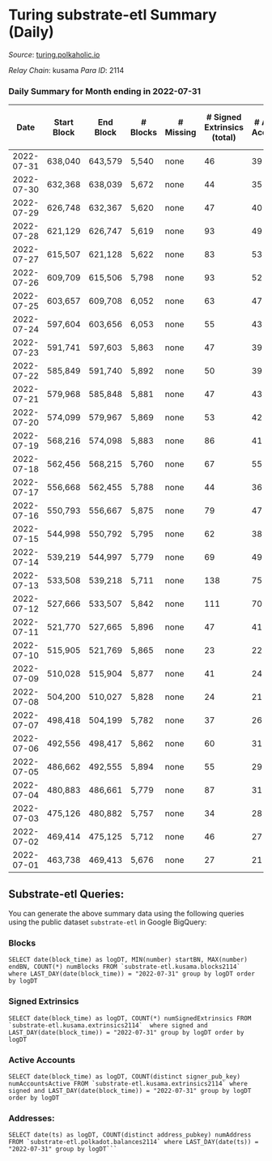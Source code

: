 # Turing substrate-etl Summary (Daily)

_Source_: [turing.polkaholic.io](https://turing.polkaholic.io)

*Relay Chain*: kusama
*Para ID*: 2114



### Daily Summary for Month ending in 2022-07-31


| Date | Start Block | End Block | # Blocks | # Missing | # Signed Extrinsics (total) | # Active Accounts | # Addresses with Balances | # Events | # Transfers | # XCM Transfers In | # XCM Transfers Out |
| ---- | ----------- | --------- | -------- | --------- | --------------------------- | ----------------- | ------------------------- | -------- | ----------- | ------------------ | ------------------- |
| 2022-07-31 | 638,040 | 643,579 | 5,540 | none  | 46 | 39 | 1,516 | 23,665 | 6  |   |   |
| 2022-07-30 | 632,368 | 638,039 | 5,672 | none  | 44 | 35 | 1,515 | 22,619 |   |   |   |
| 2022-07-29 | 626,748 | 632,367 | 5,620 | none  | 47 | 40 | 1,515 | 23,216 | 2  |   |   |
| 2022-07-28 | 621,129 | 626,747 | 5,619 | none  | 93 | 49 | 1,515 | 22,955 | 8  | 1 ($0.09) | 3 ($0.10) |
| 2022-07-27 | 615,507 | 621,128 | 5,622 | none  | 83 | 53 | 1,513 | 22,130 | 9  | 1 ($0.09) |   |
| 2022-07-26 | 609,709 | 615,506 | 5,798 | none  | 93 | 52 | 1,511 | 23,572 | 29  |   |   |
| 2022-07-25 | 603,657 | 609,708 | 6,052 | none  | 63 | 47 | 1,500 | 23,791 | 7  |   |   |
| 2022-07-24 | 597,604 | 603,656 | 6,053 | none  | 55 | 43 | 1,499 | 23,587 | 7  |   |   |
| 2022-07-23 | 591,741 | 597,603 | 5,863 | none  | 47 | 39 | 1,499 | 23,045 | 1  |   |   |
| 2022-07-22 | 585,849 | 591,740 | 5,892 | none  | 50 | 39 | 1,499 | 23,014 | 5  |   |   |
| 2022-07-21 | 579,968 | 585,848 | 5,881 | none  | 47 | 43 | 1,498 | 21,839 | 3  |   |   |
| 2022-07-20 | 574,099 | 579,967 | 5,869 | none  | 53 | 42 | 1,498 | 22,850 | 2  | 1  | 1  |
| 2022-07-19 | 568,216 | 574,098 | 5,883 | none  | 86 | 41 | 1,498 | 22,908 | 6  | 3 ($18.81) |   |
| 2022-07-18 | 562,456 | 568,215 | 5,760 | none  | 67 | 55 | 1,496 | 22,372 | 10  |   |   |
| 2022-07-17 | 556,668 | 562,455 | 5,788 | none  | 44 | 36 | 1,494 | 21,148 |   |   |   |
| 2022-07-16 | 550,793 | 556,667 | 5,875 | none  | 79 | 47 | 1,494 | 22,402 | 6  |   |   |
| 2022-07-15 | 544,998 | 550,792 | 5,795 | none  | 62 | 38 | 1,490 | 21,998 | 12  | 4 ($0.58) | 2  |
| 2022-07-14 | 539,219 | 544,997 | 5,779 | none  | 69 | 49 | 1,484 | 20,620 | 4  |   |   |
| 2022-07-13 | 533,508 | 539,218 | 5,711 | none  | 138 | 75 | 1,484 | 21,098 | 6  |   |   |
| 2022-07-12 | 527,666 | 533,507 | 5,842 | none  | 111 | 70 | 1,481 | 20,576 | 9  |   |   |
| 2022-07-11 | 521,770 | 527,665 | 5,896 | none  | 47 | 41 | 1,478 | 19,269 | 4  |   |   |
| 2022-07-10 | 515,905 | 521,769 | 5,865 | none  | 23 | 22 | 1,477 | 19,732 | 2  |   |   |
| 2022-07-09 | 510,028 | 515,904 | 5,877 | none  | 41 | 24 | 1,477 | 19,739 | 4  |   |   |
| 2022-07-08 | 504,200 | 510,027 | 5,828 | none  | 24 | 21 | 1,476 | 19,524 | 1  |   |   |
| 2022-07-07 | 498,418 | 504,199 | 5,782 | none  | 37 | 26 | 1,475 | 18,719 | 4  |   |   |
| 2022-07-06 | 492,556 | 498,417 | 5,862 | none  | 60 | 31 | 1,474 | 19,690 | 5  |   |   |
| 2022-07-05 | 486,662 | 492,555 | 5,894 | none  | 55 | 29 | 1,472 | 19,654 | 2  |   |   |
| 2022-07-04 | 480,883 | 486,661 | 5,779 | none  | 87 | 31 | 1,471 | 19,484 | 6  |   |   |
| 2022-07-03 | 475,126 | 480,882 | 5,757 | none  | 34 | 28 | 1,471 | 18,331 | 2  |   |   |
| 2022-07-02 | 469,414 | 475,125 | 5,712 | none  | 46 | 27 | 1,471 | 18,853 | 2  |   |   |
| 2022-07-01 | 463,738 | 469,413 | 5,676 | none  | 27 | 21 | 1,471 | 17,877 | 5  |   |   |

## Substrate-etl Queries:
You can generate the above summary data using the following queries using the public dataset `substrate-etl` in Google BigQuery:


### Blocks
```
SELECT date(block_time) as logDT, MIN(number) startBN, MAX(number) endBN, COUNT(*) numBlocks FROM `substrate-etl.kusama.blocks2114`  where LAST_DAY(date(block_time)) = "2022-07-31" group by logDT order by logDT
```


### Signed Extrinsics
```
SELECT date(block_time) as logDT, COUNT(*) numSignedExtrinsics FROM `substrate-etl.kusama.extrinsics2114`  where signed and LAST_DAY(date(block_time)) = "2022-07-31" group by logDT order by logDT
```


### Active Accounts
```
SELECT date(block_time) as logDT, COUNT(distinct signer_pub_key) numAccountsActive FROM `substrate-etl.kusama.extrinsics2114` where signed and LAST_DAY(date(block_time)) = "2022-07-31" group by logDT order by logDT
```


### Addresses:
```
SELECT date(ts) as logDT, COUNT(distinct address_pubkey) numAddress FROM `substrate-etl.polkadot.balances2114` where LAST_DAY(date(ts)) = "2022-07-31" group by logDT```

